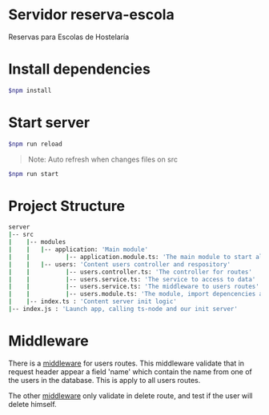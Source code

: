 # Servidor reserva-escola
Reservas para Escolas de Hostelaría


# Install dependencies
```bash
$npm install
```

# Start server
```bash
$npm run reload 
```
> Note: Auto refresh when changes files on src
```bash
$npm run start
```

# Project Structure
```bash
server
|-- src
|    |-- modules
|    |   |-- application: 'Main module'
|    |          |-- application.module.ts: 'The main module to start all modules'
|    |   |-- users: 'Content users controller and respository'
|    |          |-- users.controller.ts: 'The controller for routes'
|    |          |-- users.service.ts: 'The service to access to data'
|    |          |-- users.service.ts: 'The middleware to users routes'
|    |          |-- users.module.ts: 'The module, import depencencies and export services'
|    |-- index.ts : 'Content server init logic'
|-- index.js : 'Launch app, calling ts-node and our init server'
```

# Middleware
There is a [middleware](https://github.com/AgoraBinaria/reserva-escola/blob/master/server/src/modules/users/users.middleware.ts) for users routes. This middleware validate that in request header appear a field 'name' which contain the name from one of the users in the database. This is apply to all users routes.

The other [middleware](https://github.com/AgoraBinaria/reserva-escola/blob/master/server/src/modules/users/users2.middleware.ts) only validate in delete route, and test if the user will delete himself.